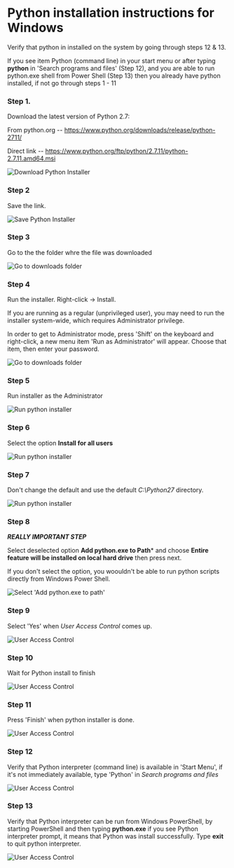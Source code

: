 Python installation instructions for Windows
========

Verify that python in installed on the system by going through steps 12 & 13.

If you see item Python (command line) in your start menu or after typing **python** in 'Search programs and files' (Step 12), and you are able to run python.exe shell from Power Shell (Step 13) then you already have python installed, if not go through steps 1 - 11

### Step 1.

Download the latest version of Python 2.7:

From python.org -- https://www.python.org/downloads/release/python-2711/

Direct link -- https://www.python.org/ftp/python/2.7.11/python-2.7.11.amd64.msi

![Download Python Installer](python_screenshots/0001_python_download.png)


### Step 2

Save the link.

![Save Python Installer](python_screenshots/0002_python_download.png)


### Step 3

Go to the the folder whre the file was downloaded

![Go to downloads folder](python_screenshots/0003_python_download.png)

### Step 4

Run the installer. Right-click -> Install.

If you are running as a regular (unprivileged user), you may need to run the installer system-wide, which requires Administrator privilege.


In order to get to Administrator mode, press 'Shift' on the keyboard and right-click, a new menu item 'Run as Administrator' will appear. Choose that item, then enter your password.

![Go to downloads folder](python_screenshots/0004_python_download.png)


### Step 5

Run installer as the Administrator

![Run python installer](python_screenshots/0005_python_download.png)


### Step 6

Select the option **Install for all users**

![Run python installer](python_screenshots/0006_python_download.png)


### Step 7

Don't change the default and use the default *C:\Python27* directory.

![Run python installer](python_screenshots/0007_python_download.png)

### Step 8

***REALLY IMPORTANT STEP***

Select deselected option **Add python.exe to Path*** and choose **Entire feature will be installed on local hard drive** then press next.

If you don't select the option, you woouldn't be able to run python scripts directly from Windows Power Shell.

![Select 'Add python.exe to path'](python_screenshots/0008_python_download.png)

### Step 9

Select 'Yes' when *User Access Control* comes up.

![User Access Control](python_screenshots/0009_python_download.png)

### Step 10

Wait for Python install to finish

![User Access Control](python_screenshots/0010_python_download.png)

### Step 11

Press 'Finish' when python installer is done.

![User Access Control](python_screenshots/0011_python_download.png)

### Step 12

Verify that Python interpreter (command line) is available in 'Start Menu', if it's not immediately available, type 'Python' in *Search programs and files*


![User Access Control](python_screenshots/0012_python_successful_install.png)


### Step 13

Verify that Python interpreter can be run from Windows PowerShell, by starting PowerShell and then typing **python.exe** if you see Python interpreter prompt, it means that Python was install successfully. Type **exit** to quit python interpreter.


![User Access Control](python_screenshots/0013_run_python_from_powershell.png)

